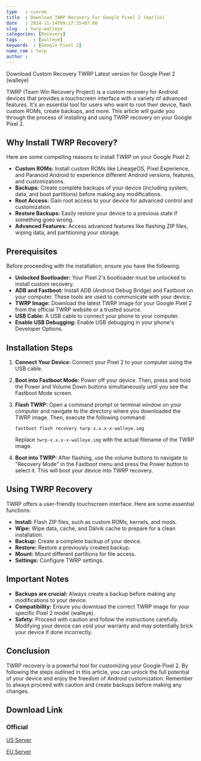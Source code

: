 ```yaml
---
type   : cusrom
title  : Download TWRP Recovery For Google Pixel 2 (marlin)
date   : 2024-11-14T09:17:35+07:00
slug   : twrp-walleye
categories: [Recovery]
tags      : [walleye]
keywords  : [Google Pixel 2]
name_rom : twrp
author :
---
```


Download Custom Recovery TWRP Latest version for Google Pixel 2 (walleye)

TWRP (Team Win Recovery Project) is a custom recovery for Android devices that provides a touchscreen interface with a variety of advanced features. It's an essential tool for users who want to root their device, flash custom ROMs, create backups, and more. This article will guide you through the process of installing and using TWRP recovery on your Google Pixel 2.

## Why Install TWRP Recovery?

Here are some compelling reasons to install TWRP on your Google Pixel 2:

* **Custom ROMs:** Install custom ROMs like LineageOS, Pixel Experience, and Paranoid Android to experience different Android versions, features, and customizations.
* **Backups:** Create complete backups of your device (including system, data, and boot partitions) before making any modifications.
* **Root Access:** Gain root access to your device for advanced control and customization.
* **Restore Backups:** Easily restore your device to a previous state if something goes wrong.
* **Advanced Features:** Access advanced features like flashing ZIP files, wiping data, and partitioning your storage.

## Prerequisites

Before proceeding with the installation, ensure you have the following:

* **Unlocked Bootloader:** Your Pixel 2's bootloader must be unlocked to install custom recovery.
* **ADB and Fastboot:** Install ADB (Android Debug Bridge) and Fastboot on your computer. These tools are used to communicate with your device.
* **TWRP Image:** Download the latest TWRP image for your Google Pixel 2 from the official TWRP website or a trusted source.
* **USB Cable:** A USB cable to connect your phone to your computer.
* **Enable USB Debugging:** Enable USB debugging in your phone's Developer Options.

## Installation Steps

1. **Connect Your Device:** Connect your Pixel 2 to your computer using the USB cable.
2. **Boot into Fastboot Mode:** Power off your device. Then, press and hold the Power and Volume Down buttons simultaneously until you see the Fastboot Mode screen.
3. **Flash TWRP:** Open a command prompt or terminal window on your computer and navigate to the directory where you downloaded the TWRP image. Then, execute the following command:

   ```
   fastboot flash recovery twrp-x.x.x-x-walleye.img
   ```

   Replace `twrp-x.x.x-x-walleye.img` with the actual filename of the TWRP image.

4. **Boot into TWRP:**  After flashing, use the volume buttons to navigate to "Recovery Mode" in the Fastboot menu and press the Power button to select it. This will boot your device into TWRP recovery.

## Using TWRP Recovery

TWRP offers a user-friendly touchscreen interface. Here are some essential functions:

* **Install:** Flash ZIP files, such as custom ROMs, kernels, and mods.
* **Wipe:** Wipe data, cache, and Dalvik cache to prepare for a clean installation.
* **Backup:** Create a complete backup of your device.
* **Restore:** Restore a previously created backup.
* **Mount:** Mount different partitions for file access.
* **Settings:** Configure TWRP settings.

## Important Notes

* **Backups are crucial:** Always create a backup before making any modifications to your device.
* **Compatibility:** Ensure you download the correct TWRP image for your specific Pixel 2 model (walleye).
* **Safety:** Proceed with caution and follow the instructions carefully. Modifying your device can void your warranty and may potentially brick your device if done incorrectly.

## Conclusion

TWRP recovery is a powerful tool for customizing your Google Pixel 2. By following the steps outlined in this article, you can unlock the full potential of your device and enjoy the freedom of Android customization. Remember to always proceed with caution and create backups before making any changes.


## Download Link
### Official
[US Server](https://dl.twrp.me/walleye)

[EU Server](https://eu.dl.twrp.me/walleye)


